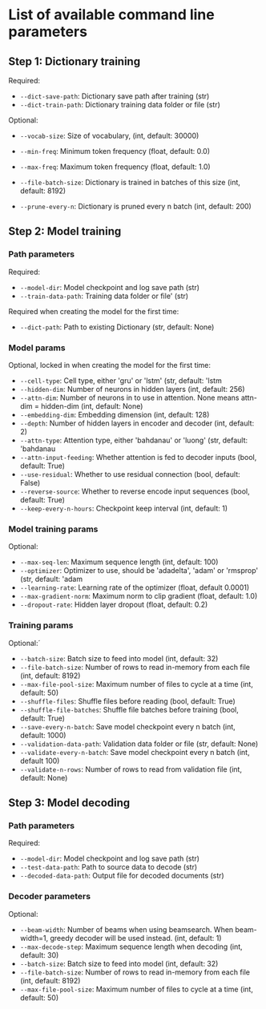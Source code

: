 # List of available command line parameters

## Step 1: Dictionary training
Required:
* ```--dict-save-path```: Dictionary save path after training (str)
* ```--dict-train-path```: Dictionary training data folder or file (str)

Optional:
* ```--vocab-size```: Size of vocabulary, (int, default: 30000)
* ```--min-freq```: Minimum token frequency (float, default: 0.0)
* ```--max-freq```: Maximum token frequency (float, default: 1.0)

* ```--file-batch-size```: Dictionary is trained in batches of this size (int, default: 8192)
* ```--prune-every-n```: Dictionary is pruned every n batch (int, default: 200)

## Step 2: Model training
### Path parameters
Required:
* ```--model-dir```: Model checkpoint and log save path (str)
* ```--train-data-path```: Training data folder or file' (str)

Required when creating the model for the first time:
* ```--dict-path```: Path to existing Dictionary (str, default: None)


### Model params
Optional, locked in when creating the model for the first time:
* ```--cell-type```: Cell type, either 'gru' or 'lstm' (str, default: 'lstm
* ```--hidden-dim```: Number of neurons in hidden layers (int, default: 256)
* ```--attn-dim```: Number of neurons in to use in attention. None means attn-dim = hidden-dim (int, default: None)
* ```--embedding-dim```: Embedding dimension (int, default: 128)
* ```--depth```: Number of hidden layers in encoder and decoder (int, default: 2)
* ```--attn-type```: Attention type, either 'bahdanau' or 'luong' (str, default: 'bahdanau
* ```--attn-input-feeding```: Whether attention is fed to decoder inputs (bool, default: True)
* ```--use-residual```: Whether to use residual connection (bool, default: False)
* ```--reverse-source```: Whether to reverse encode input sequences (bool, default: True)
* ```--keep-every-n-hours```: Checkpoint keep interval (int, default: 1)

### Model training params
Optional:
* ```--max-seq-len```: Maximum sequence length (int, default: 100)
* ```--optimizer```: Optimizer to use, should be 'adadelta', 'adam' or 'rmsprop' (str, default: 'adam
* ```--learning-rate```: Learning rate of the optimizer (float, default 0.0001)
* ```--max-gradient-norm```: Maximum norm to clip gradient (float, default: 1.0)
* ```--dropout-rate```: Hidden layer dropout (float, default: 0.2)

### Training params
Optional:´
* ```--batch-size```: Batch size to feed into model (int, default: 32)
* ```--file-batch-size```: Number of rows to read in-memory from each file (int, default: 8192)
* ```--max-file-pool-size```: Maximum number of files to cycle at a time (int, default: 50)
* ```--shuffle-files```: Shuffle files before reading (bool, default: True)
* ```--shuffle-file-batches```: Shuffle file batches before training (bool, default: True)
* ```--save-every-n-batch```: Save model checkpoint every n batch (int, default: 1000)
* ```--validation-data-path```: Validation data folder or file (str, default: None)
* ```--validate-every-n-batch```: Save model checkpoint every n batch (int, default 100)
* ```--validate-n-rows```: Number of rows to read from validation file (int, default: None)

## Step 3: Model decoding
### Path parameters
Required:
* ```--model-dir```: Model checkpoint and log save path (str)
* ```--test-data-path```: Path to source data to decode (str)
* ```--decoded-data-path```: Output file for decoded documents (str)

### Decoder parameters
Optional:
* ```--beam-width```: Number of beams when using beamsearch. When beam-width=1, greedy decoder will be used instead. (int, default: 1)
* ```--max-decode-step```: Maximum sequence length when decoding (int, default: 30)
* ```--batch-size```: Batch size to feed into model (int, default: 32)
* ```--file-batch-size```: Number of rows to read in-memory from each file (int, default: 8192)
* ```--max-file-pool-size```: Maximum number of files to cycle at a time (int, default: 50)

